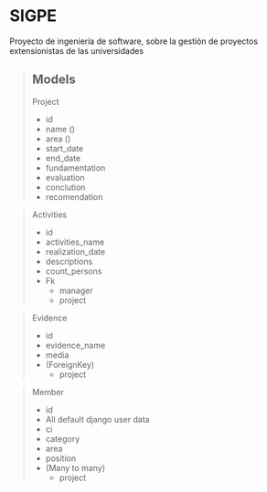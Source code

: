# SIGPE
Proyecto de ingeniería de software, sobre la gestión de proyectos extensionistas de las universidades

> ## Models
> Project
> * id
> * name ()
> * area ()
> * start_date
> * end_date
> * fundamentation
> * evaluation
> * conclution
> * recomendation

> Activities
> * id
> * activities_name
> * realization_date
> * descriptions
> * count_persons
> * Fk
>   * manager
>   * project


> Evidence
> * id
> * evidence_name
> * media
> * (ForeignKey)
>   * project

> Member
> * id
> * All default django user data 
> * ci
> * category
> * area
> * position
> * (Many to many)
>   * project
